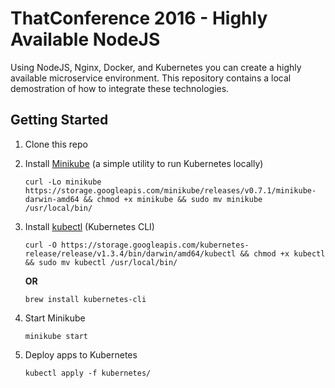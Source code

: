 # ThatConference 2016 - Highly Available NodeJS

Using NodeJS, Nginx, Docker, and Kubernetes you can create a highly available microservice environment.  This repository contains a local demostration of how to integrate these technologies.

## Getting Started

1. Clone this repo

2. Install [Minikube](https://github.com/kubernetes/minikube/releases) (a simple utility to run Kubernetes locally)
    ```
    curl -Lo minikube https://storage.googleapis.com/minikube/releases/v0.7.1/minikube-darwin-amd64 && chmod +x minikube && sudo mv minikube /usr/local/bin/
    ```

3. Install [kubectl]() (Kubernetes CLI)
    ```
    curl -O https://storage.googleapis.com/kubernetes-release/release/v1.3.4/bin/darwin/amd64/kubectl && chmod +x kubectl && sudo mv kubectl /usr/local/bin/
    ```
    **OR** 
    ```
    brew install kubernetes-cli
    ```

4. Start Minikube
    ```
    minikube start
    ```

5. Deploy apps to Kubernetes
    ```
    kubectl apply -f kubernetes/
    ```
